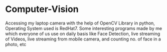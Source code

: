 # Computer-Vision
Accessing my laptop camera with the help of OpenCV Library in python, Operating System used is RedHat7.
Some interesting programs made by me which everyone of us use on daily basis like Face Detection, live streaming of Videos, 
live streaming from mobile camera, and counting no. of face in a photo, etc
